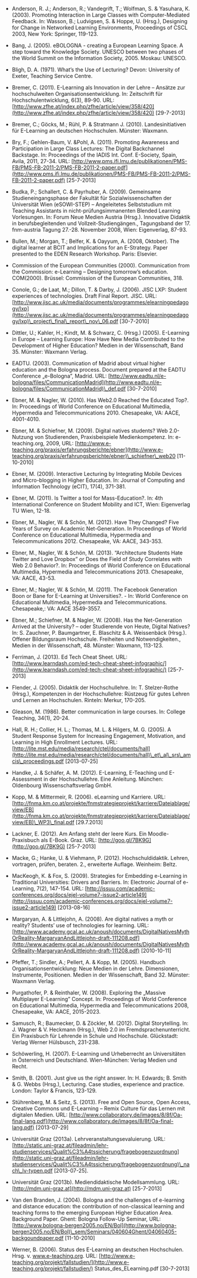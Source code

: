 <!-- filename: 99_Literatur.md -->
<!-- title: Literatur -->

- Anderson, R. J.; Anderson, R.; Vandegrift, T.; Wolfman, S. & Yasuhara, K. (2003). Promoting Interaction in Large Classes with Computer-Mediated Feedback. In: Wasson, B.; Ludvigsen, S. & Hoppe, U. (Hrsg.), Designing for Change in Networked Learning Environments, Proceedings of CSCL 2003, New York: Springer, 119-123.

- Bang, J. (2005). eBOLOGNA - creating a European Learning Space. A step toward the Knowledge Society. UNESCO between two phases of the World Summit on the Information Society, 2005. Moskau: UNESCO.

- Bligh, D. A. (1971). What’s the Use of Lecturing? Devon: University of Exeter, Teaching Service Centre.

- Bremer, C. (2011). E-Learning als Innovation in der Lehre – Ansätze zur hochschulweiten Organisationsentwicklung. In: Zeitschrift für Hochschulentwicklung, 6(3), 89-90. URL: [http://www.zfhe.at/index.php/zfhe/article/view/358/420](http://www.zfhe.at/index.php/zfhe/article/view/358/420) \[29-7-2013]

- Bremer, C.; Göcks, M.; Rühl, P. & Stratmann J. (2010). Landesinitiativen für E-Learning an deutschen Hochschulen. Münster: Waxmann.

- Bry, F.; Gehlen-Baum, V. &Pohl, A. (2011). Promoting Awareness and Participation in Large Class Lectures: The Digital Backchannel Backstage. In: Proceedings of the IADIS Int. Conf. E-Society, Spain, Avila, 2011, 27-34. URL: [http://www.pms.ifi.lmu.de/publikationen/PMS-FB/PMS-FB-2011-2/PMS-FB-2011-2-paper.pdf](http://www.pms.ifi.lmu.de/publikationen/PMS-FB/PMS-FB-2011-2/PMS-FB-2011-2-paper.pdf) \[25-7-2013]

- Budka, P.; Schallert, C. & Payrhuber, A. (2009). Gemeinsame Studieneingangsphase der Fakultät für Sozialwissenschaften der Universität Wien (eSOWI-STEP) – Angeleitetes Selbststudium mit Teaching Assistants in nicht-prüfungsimmanenten Blended Learning Vorlesungen. In: Forum Neue Medien Austria (Hrsg.). Innovative Didaktik in berufsbegleitenden und Vollzeit-Studiengängen., Tagungsband der 17. fnm-austria Tagung 27.-28. November 2008, Wien: Eigenverlag, 87-93.

- Bullen, M.; Morgan, T.; Belfer, K. & Oayyum, A. (2008, Oktober). The digital learner at BCIT and Implications for an E-Strategy. Paper presented to the EDEN Research Workshop. Paris: Elsevier.

- Commission of the European Communities (2000). Communication from the Commission: e-Learning – Designing tomorrow’s education. COM(2000). Brüssel: Commission of the European Communities, 318.

- Conole, G.; de Laat, M.; Dillon, T. & Darby, J. (2006). JISC LXP: Student experiences of technologies. Draft Final Report. JISC. URL: [http://www.jisc.ac.uk/media/documents/programmes/elearningpedagogy/lxp](http://www.jisc.ac.uk/media/documents/programmes/elearningpedagogy/lxp)\_project\_final\_report\_nov\_06.pdf \[30-7-2010]

- Dittler, U.; Kahler, H.; Kindt, M. & Schwarz, C. (Hrsg.) (2005). E-Learning in Europe – Learning Europe: How Have New Media Contributed to the Development of Higher Education? Medien in der Wissenschaft, Band 35. Münster: Waxmann Verlag.

- EADTU. (2003). Communication of Madrid about virtual higher education and the Bologna process. Document prepared at the EADTU Conference „e-Bologna”, Madrid. URL: [http://www.eadtu.nl/e-bologna/files/CommunicationMadrid](http://www.eadtu.nl/e-bologna/files/CommunicationMadrid)\_def.pdf \[30-7-2010]

- Ebner, M. & Nagler, W. (2010). Has Web2.0 Reached the Educated Top?. In: Proceedings of World Conference on Educational Multimedia, Hypermedia and Telecommunications 2010. Chesapeake, VA: AACE, 4001-4010.

- Ebner, M. & Schiefner, M. (2009). Digital natives students? Web 2.0-Nutzung von Studierenden, Praxisbeispiele Medienkompetenz. In: e-teaching.org, 2009, URL: [http://www.e-teaching.org/praxis/erfahrungsberichte/ebner](http://www.e-teaching.org/praxis/erfahrungsberichte/ebner)\_schiefner\_web20 \[11-10-2010]

- Ebner, M. (2009). Interactive Lecturing by Integrating Mobile Devices and Micro-blogging in Higher Education. In: Journal of Computing and Information Technology (eCIT), 17(4), 371-381.

- Ebner, M. (2011). Is Twitter a tool for Mass-Education?. In: 4th International Conference on Student Mobility and ICT, Wien: Eigenverlag TU Wien, 12-18.

- Ebner, M., Nagler, W. & Schön, M. (2012). Have They Changed? Five Years of Survey on Academic Net-Generation. In Proceedings of World Conference on Educational Multimedia, Hypermedia and Telecommunications 2012. Chesapeake, VA: AACE, 343-353.

- Ebner, M., Nagler, W. & Schön, M. (2013). “Architecture Students Hate Twitter and Love Dropbox” or Does the Field of Study Correlates with Web 2.0 Behavior?. In: Proceedings of World Conference on Educational Multimedia, Hypermedia and Telecommunications 2013. Chesapeake, VA: AACE, 43-53.

- Ebner, M.; Nagler, W. & Schön, M. (2011). The Facebook Generation Boon or Bane for E-Learning at Universities?. - In: World Conference on Educational Multimedia, Hypermedia and Telecommunications. Chesapeake,: VA: AACE 3549-3557.

- Ebner, M.; Schiefner, M. & Nagler, W. (2008). Has the Net-Generation Arrived at the University? – oder Studierende von Heute, Digital Natives? In: S. Zauchner, P. Baumgartner, E. Blaschitz & A. Weissenbäck (Hrsg.). Offener Bildungsraum Hochschule. Freiheiten und Notwendigkeiten., Medien in der Wissenschaft, 48. Münster: Waxmann, 113-123.

- Ferriman, J. (2013). Ed Tech Cheat Sheet. URL: [http://www.learndash.com/ed-tech-cheat-sheet-infographic/](http://www.learndash.com/ed-tech-cheat-sheet-infographic/) \[25-7-2013]

- Flender, J. (2005). Didaktik der Hochschullehre. In: T. Stelzer-Rothe (Hrsg.), Kompetenzen in der Hochschullehre: Rüstzeug für gutes Lehren und Lernen an Hochschulen. Rinteln: Merkur, 170-205.

- Gleason, M. (1986). Better communication in large courses. In: College Teaching, 34(1), 20-24.

- Hall, R. H.; Collier, H. L.; Thomas, M. L. & Hilgers, M. G. (2005). A Student Response System for Increasing Engagement, Motivation, and Learning in High Enrollment Lectures. URL: [http://lite.mst.edu/media/research/ctel/documents/hall](http://lite.mst.edu/media/research/ctel/documents/hall)\_et\_al\_srs\_amcis\_proceedings.pdf \[2013-07-25]

- Handke, J. & Schäfer, A. M. (2012). E-Learning, E-Teaching und E-Assessment in der Hochschullehre. Eine Anleitung. München: Oldenbourg Wissenschaftsverlag GmbH.

- Kopp, M. & Mittermeir, R. (2006). eLearning und Karriere. URL: [http://fnma.km.co.at/projekte/fnmstrategieprojekt/karriere/Dateiablage/view/EB](http://fnma.km.co.at/projekte/fnmstrategieprojekt/karriere/Dateiablage/view/EB)\_WP3\_final.pdf \[29.7.2013]

- Lackner, E. (2012). Am Anfang steht der leere Kurs. Ein Moodle-Praxisbuch als E-Book. Graz. URL: [http://goo.gl/7BK9G](http://goo.gl/7BK9G) \[25-7-2013]

- Macke, G.; Hanke, U. & Viehmann, P. (2012). Hochschuldidaktik. Lehren, vortragen, prüfen, beraten. 2., erweiterte Auflage. Weinheim: Beltz.

- MacKeogh, K. & Fox, S. (2009). Strategies for Embedding e-Learning in Traditional Universities: Drivers and Barriers. In: Electronic Journal of e-Learning, 7(2), 147-154. URL: [http://issuu.com/academic-conferences.org/docs/ejel-volume7-issue2-article149](http://issuu.com/academic-conferences.org/docs/ejel-volume7-issue2-article149) \[2013-08-16]

- Margaryan, A. & Littlejohn, A. (2008). Are digital natives a myth or reality? Students’ use of technologies for learning. URL: [http://www.academy.gcal.ac.uk/anoush/documents/DigitalNativesMythOrReality-MargaryanAndLittlejohn-draft-111208.pdf](http://www.academy.gcal.ac.uk/anoush/documents/DigitalNativesMythOrReality-MargaryanAndLittlejohn-draft-111208.pdf) \[2010-10-11]

- Pfeffer, T.; Sindler, A.; Pellert, A. & Kopp, M. (2005). Handbuch Organisationsentwicklung: Neue Medien in der Lehre. Dimensionen, Instrumente, Positionen. Medien in der Wissenschaft, Band 32. Münster: Waxmann Verlag.

- Purgathofer, P. & Reinthaler, W. (2008). Exploring the „Massive Multiplayer E-Learning” Concept. In: Proceedings of World Conference on Educational Multimedia, Hypermedia and Telecommunications 2008, Chesapeake, VA: AACE, 2015-2023.

- Samusch, R.; Baumecker, D. & Zöckler, M. (2012). Digital Storytelling. In: J. Wagner & V. Heckmann (Hrsg.), Web 2.0 im Fremdsprachenunterricht. Ein Praxisbuch für Lehrende in Schule und Hochschule. Glückstadt: Verlag Werner Hülsbusch, 231-238.

- Schöwerling, H. (2007). E-Learning und Urheberrecht an Universitäten in Österreich und Deutschland. Wien-München: Verlag Medien und Recht.

- Smith, B. (2001). Just give us the right answer. In: H. Edwards; B. Smith & G. Webbs (Hrsg.), Lecturing. Case studies, experience and practice. London: Taylor & Francis, 123-129.

- Stührenberg, M. & Seitz, S. (2013). Free and Open Source, Open Access, Creative Commons und E-Learning – Remix Culture für das Lernen mit digitalen Medien. URL: [http://www.collaboratory.de/images/8/8f/Oa-final-lang.pdf](http://www.collaboratory.de/images/8/8f/Oa-final-lang.pdf) \[2013-07-29]

- Universität Graz (2013a). Lehrveranstaltungsevaluierung. URL: [http://static.uni-graz.at/fileadmin/lehr-studienservices/Qualit%C3%A4tssicherung/fragebogenzuordnung](http://static.uni-graz.at/fileadmin/lehr-studienservices/Qualit%C3%A4tssicherung/fragebogenzuordnung)\_nach\_lv-typen.pdf \[2013-07-25].

- Universität Graz (2013b). Mediendidaktische Modellsammlung. URL: [http://mdm.uni-graz.at](http://mdm.uni-graz.at) \[25-7-2013]

- Van den Branden, J. (2004). Bologna and the challenges of e-learning and distance education: the contribution of non-classical learning and teaching forms to the emerging European Higher Education Area. Background Paper. Ghent: Bologna Follow-Up Seminar, URL: [http://www.bologna-bergen2005.no/EN/Bol](http://www.bologna-bergen2005.no/EN/Bol)\_sem/Seminars/040604Ghent/04060405-backgoundpaper.pdf \[11-10-2010]

- Werner, B. (2006). Status des E-Learning an deutschen Hochschulen. Hrsg. v. www.e-teaching.org. URL: [http://www.e-teaching.org/projekt/fallstudien/](http://www.e-teaching.org/projekt/fallstudien/) Status\_des\_ELearning.pdf \[30-7-2013]
